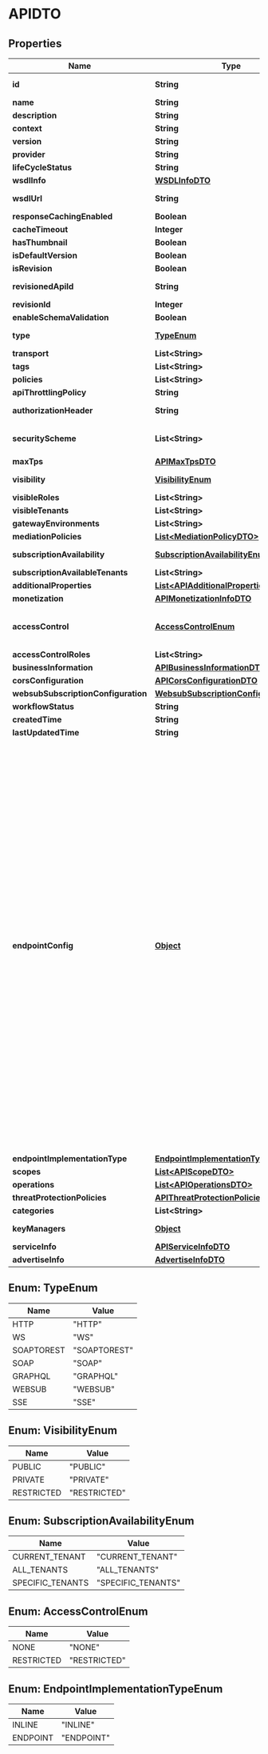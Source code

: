 

# APIDTO

## Properties

Name | Type | Description | Notes
------------ | ------------- | ------------- | -------------
**id** | **String** | UUID of the api registry artifact  |  [optional] [readonly]
**name** | **String** |  | 
**description** | **String** |  |  [optional]
**context** | **String** |  | 
**version** | **String** |  | 
**provider** | **String** | If the provider value is not given user invoking the api will be used as the provider.  |  [optional]
**lifeCycleStatus** | **String** |  |  [optional]
**wsdlInfo** | [**WSDLInfoDTO**](WSDLInfoDTO.md) |  |  [optional]
**wsdlUrl** | **String** |  |  [optional] [readonly]
**responseCachingEnabled** | **Boolean** |  |  [optional]
**cacheTimeout** | **Integer** |  |  [optional]
**hasThumbnail** | **Boolean** |  |  [optional]
**isDefaultVersion** | **Boolean** |  |  [optional]
**isRevision** | **Boolean** |  |  [optional]
**revisionedApiId** | **String** | UUID of the api registry artifact  |  [optional] [readonly]
**revisionId** | **Integer** |  |  [optional]
**enableSchemaValidation** | **Boolean** |  |  [optional]
**type** | [**TypeEnum**](#TypeEnum) | The api creation type to be used. Accepted values are HTTP, WS, SOAPTOREST, GRAPHQL, WEBSUB, SSE |  [optional]
**transport** | **List&lt;String&gt;** | Supported transports for the API (http and/or https).  |  [optional]
**tags** | **List&lt;String&gt;** |  |  [optional]
**policies** | **List&lt;String&gt;** |  |  [optional]
**apiThrottlingPolicy** | **String** | The API level throttling policy selected for the particular API |  [optional]
**authorizationHeader** | **String** | Name of the Authorization header used for invoking the API. If it is not set, Authorization header name specified in tenant or system level will be used.  |  [optional]
**securityScheme** | **List&lt;String&gt;** | Types of API security, the current API secured with. It can be either OAuth2 or mutual SSL or both. If it is not set OAuth2 will be set as the security for the current API.  |  [optional]
**maxTps** | [**APIMaxTpsDTO**](APIMaxTpsDTO.md) |  |  [optional]
**visibility** | [**VisibilityEnum**](#VisibilityEnum) | The visibility level of the API. Accepts one of the following. PUBLIC, PRIVATE, RESTRICTED. |  [optional]
**visibleRoles** | **List&lt;String&gt;** | The user roles that are able to access the API in Developer Portal |  [optional]
**visibleTenants** | **List&lt;String&gt;** |  |  [optional]
**gatewayEnvironments** | **List&lt;String&gt;** | List of gateway environments the API is available  |  [optional]
**mediationPolicies** | [**List&lt;MediationPolicyDTO&gt;**](MediationPolicyDTO.md) |  |  [optional]
**subscriptionAvailability** | [**SubscriptionAvailabilityEnum**](#SubscriptionAvailabilityEnum) | The subscription availability. Accepts one of the following. CURRENT_TENANT, ALL_TENANTS or SPECIFIC_TENANTS. |  [optional]
**subscriptionAvailableTenants** | **List&lt;String&gt;** |  |  [optional]
**additionalProperties** | [**List&lt;APIAdditionalPropertiesDTO&gt;**](APIAdditionalPropertiesDTO.md) | Map of custom properties of API |  [optional]
**monetization** | [**APIMonetizationInfoDTO**](APIMonetizationInfoDTO.md) |  |  [optional]
**accessControl** | [**AccessControlEnum**](#AccessControlEnum) | Is the API is restricted to certain set of publishers or creators or is it visible to all the publishers and creators. If the accessControl restriction is none, this API can be modified by all the publishers and creators, if not it can only be viewable/modifiable by certain set of publishers and creators,  based on the restriction.  |  [optional]
**accessControlRoles** | **List&lt;String&gt;** | The user roles that are able to view/modify as API publisher or creator. |  [optional]
**businessInformation** | [**APIBusinessInformationDTO**](APIBusinessInformationDTO.md) |  |  [optional]
**corsConfiguration** | [**APICorsConfigurationDTO**](APICorsConfigurationDTO.md) |  |  [optional]
**websubSubscriptionConfiguration** | [**WebsubSubscriptionConfigurationDTO**](WebsubSubscriptionConfigurationDTO.md) |  |  [optional]
**workflowStatus** | **String** |  |  [optional]
**createdTime** | **String** |  |  [optional]
**lastUpdatedTime** | **String** |  |  [optional]
**endpointConfig** | [**Object**](.md) | Endpoint configuration of the API. This can be used to provide different types of endpoints including Simple REST Endpoints, Loadbalanced and Failover.  &#x60;Simple REST Endpoint&#x60;   {     \&quot;endpoint_type\&quot;: \&quot;http\&quot;,     \&quot;sandbox_endpoints\&quot;:       {        \&quot;url\&quot;: \&quot;https://localhost:9443/am/sample/pizzashack/v1/api/\&quot;     },     \&quot;production_endpoints\&quot;:       {        \&quot;url\&quot;: \&quot;https://localhost:9443/am/sample/pizzashack/v1/api/\&quot;     }   }  &#x60;Loadbalanced Endpoint&#x60;    {     \&quot;endpoint_type\&quot;: \&quot;load_balance\&quot;,     \&quot;algoCombo\&quot;: \&quot;org.apache.synapse.endpoints.algorithms.RoundRobin\&quot;,     \&quot;sessionManagement\&quot;: \&quot;\&quot;,     \&quot;sandbox_endpoints\&quot;:       [                 {           \&quot;url\&quot;: \&quot;https://localhost:9443/am/sample/pizzashack/v1/api/1\&quot;        },                 {           \&quot;endpoint_type\&quot;: \&quot;http\&quot;,           \&quot;template_not_supported\&quot;: false,           \&quot;url\&quot;: \&quot;https://localhost:9443/am/sample/pizzashack/v1/api/2\&quot;        }     ],     \&quot;production_endpoints\&quot;:       [                 {           \&quot;url\&quot;: \&quot;https://localhost:9443/am/sample/pizzashack/v1/api/3\&quot;        },                 {           \&quot;endpoint_type\&quot;: \&quot;http\&quot;,           \&quot;template_not_supported\&quot;: false,           \&quot;url\&quot;: \&quot;https://localhost:9443/am/sample/pizzashack/v1/api/4\&quot;        }     ],     \&quot;sessionTimeOut\&quot;: \&quot;\&quot;,     \&quot;algoClassName\&quot;: \&quot;org.apache.synapse.endpoints.algorithms.RoundRobin\&quot;   }  &#x60;Failover Endpoint&#x60;    {     \&quot;production_failovers\&quot;:[        {           \&quot;endpoint_type\&quot;:\&quot;http\&quot;,           \&quot;template_not_supported\&quot;:false,           \&quot;url\&quot;:\&quot;https://localhost:9443/am/sample/pizzashack/v1/api/1\&quot;        }     ],     \&quot;endpoint_type\&quot;:\&quot;failover\&quot;,     \&quot;sandbox_endpoints\&quot;:{        \&quot;url\&quot;:\&quot;https://localhost:9443/am/sample/pizzashack/v1/api/2\&quot;     },     \&quot;production_endpoints\&quot;:{        \&quot;url\&quot;:\&quot;https://localhost:9443/am/sample/pizzashack/v1/api/3\&quot;     },     \&quot;sandbox_failovers\&quot;:[        {           \&quot;endpoint_type\&quot;:\&quot;http\&quot;,           \&quot;template_not_supported\&quot;:false,           \&quot;url\&quot;:\&quot;https://localhost:9443/am/sample/pizzashack/v1/api/4\&quot;        }     ]   }  &#x60;Default Endpoint&#x60;    {     \&quot;endpoint_type\&quot;:\&quot;default\&quot;,     \&quot;sandbox_endpoints\&quot;:{        \&quot;url\&quot;:\&quot;default\&quot;     },     \&quot;production_endpoints\&quot;:{        \&quot;url\&quot;:\&quot;default\&quot;     }   }  &#x60;Endpoint from Endpoint Registry&#x60;   {     \&quot;endpoint_type\&quot;: \&quot;Registry\&quot;,     \&quot;endpoint_id\&quot;: \&quot;{registry-name:entry-name:version}\&quot;,   }  |  [optional]
**endpointImplementationType** | [**EndpointImplementationTypeEnum**](#EndpointImplementationTypeEnum) |  |  [optional]
**scopes** | [**List&lt;APIScopeDTO&gt;**](APIScopeDTO.md) |  |  [optional]
**operations** | [**List&lt;APIOperationsDTO&gt;**](APIOperationsDTO.md) |  |  [optional]
**threatProtectionPolicies** | [**APIThreatProtectionPoliciesDTO**](APIThreatProtectionPoliciesDTO.md) |  |  [optional]
**categories** | **List&lt;String&gt;** | API categories  |  [optional]
**keyManagers** | [**Object**](.md) | API Key Managers  |  [optional] [readonly]
**serviceInfo** | [**APIServiceInfoDTO**](APIServiceInfoDTO.md) |  |  [optional]
**advertiseInfo** | [**AdvertiseInfoDTO**](AdvertiseInfoDTO.md) |  |  [optional]



## Enum: TypeEnum

Name | Value
---- | -----
HTTP | &quot;HTTP&quot;
WS | &quot;WS&quot;
SOAPTOREST | &quot;SOAPTOREST&quot;
SOAP | &quot;SOAP&quot;
GRAPHQL | &quot;GRAPHQL&quot;
WEBSUB | &quot;WEBSUB&quot;
SSE | &quot;SSE&quot;



## Enum: VisibilityEnum

Name | Value
---- | -----
PUBLIC | &quot;PUBLIC&quot;
PRIVATE | &quot;PRIVATE&quot;
RESTRICTED | &quot;RESTRICTED&quot;



## Enum: SubscriptionAvailabilityEnum

Name | Value
---- | -----
CURRENT_TENANT | &quot;CURRENT_TENANT&quot;
ALL_TENANTS | &quot;ALL_TENANTS&quot;
SPECIFIC_TENANTS | &quot;SPECIFIC_TENANTS&quot;



## Enum: AccessControlEnum

Name | Value
---- | -----
NONE | &quot;NONE&quot;
RESTRICTED | &quot;RESTRICTED&quot;



## Enum: EndpointImplementationTypeEnum

Name | Value
---- | -----
INLINE | &quot;INLINE&quot;
ENDPOINT | &quot;ENDPOINT&quot;



